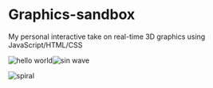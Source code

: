 # Graphics-sandbox
My personal interactive take on real-time 3D graphics using JavaScript/HTML/CSS

![hello world](https://user-images.githubusercontent.com/92530084/142380508-24d1566e-aff4-4931-ac5c-0f87770ad928.gif)![sin wave](https://user-images.githubusercontent.com/92530084/142381008-b2333e71-8cd5-4285-8da5-697d7ddd2a42.gif)

![spiral](https://user-images.githubusercontent.com/92530084/142381996-4e2a5ae3-eab6-4001-8c3c-d7cb44afd6da.gif)

